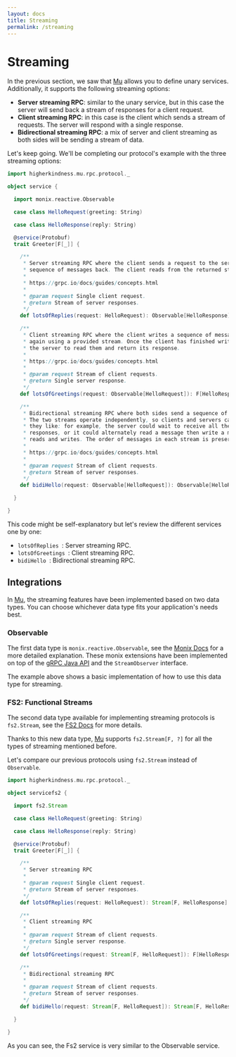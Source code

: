 ```yaml
---
layout: docs
title: Streaming
permalink: /streaming
---
```


# Streaming

In the previous section, we saw that [Mu] allows you to define unary services. Additionally, it supports the following streaming options:

* **Server streaming RPC**: similar to the unary service, but in this case the server will send back a stream of responses for a client request.
* **Client streaming RPC**: in this case is the client which sends a stream of requests. The server will respond with a single response.
* **Bidirectional streaming RPC**: a mix of server and client streaming as both sides will be sending a stream of data.

Let's keep going. We'll be completing our protocol's example with the three streaming options:

```scala mdoc:silent
import higherkindness.mu.rpc.protocol._

object service {

  import monix.reactive.Observable

  case class HelloRequest(greeting: String)

  case class HelloResponse(reply: String)

  @service(Protobuf)
  trait Greeter[F[_]] {

    /**
     * Server streaming RPC where the client sends a request to the server and gets a stream to read a
     * sequence of messages back. The client reads from the returned stream until there are no more messages.
     *
     * https://grpc.io/docs/guides/concepts.html
     *
     * @param request Single client request.
     * @return Stream of server responses.
     */
    def lotsOfReplies(request: HelloRequest): Observable[HelloResponse]

    /**
     * Client streaming RPC where the client writes a sequence of messages and sends them to the server,
     * again using a provided stream. Once the client has finished writing the messages, it waits for
     * the server to read them and return its response.
     *
     * https://grpc.io/docs/guides/concepts.html
     *
     * @param request Stream of client requests.
     * @return Single server response.
     */
    def lotsOfGreetings(request: Observable[HelloRequest]): F[HelloResponse]

    /**
     * Bidirectional streaming RPC where both sides send a sequence of messages using a read-write stream.
     * The two streams operate independently, so clients and servers can read and write in whatever order
     * they like: for example, the server could wait to receive all the client messages before writing its
     * responses, or it could alternately read a message then write a message, or some other combination of
     * reads and writes. The order of messages in each stream is preserved.
     *
     * https://grpc.io/docs/guides/concepts.html
     *
     * @param request Stream of client requests.
     * @return Stream of server responses.
     */
    def bidiHello(request: Observable[HelloRequest]): Observable[HelloResponse]

  }

}
```

This code might be self-explanatory but let's review the different services one by one:

* `lotsOfReplies `: Server streaming RPC.
* `lotsOfGreetings `: Client streaming RPC.
* `bidiHello `: Bidirectional streaming RPC.

## Integrations

In [Mu], the streaming features have been implemented based on two data types. You can choose whichever data type fits your application's needs best.

### Observable

The first data type is `monix.reactive.Observable`, see the [Monix Docs](https://monix.io/docs/2x/reactive/observable.html) for a more detailed explanation. These monix extensions have been implemented on top of the [gRPC Java API](https://grpc.io/grpc-java/javadoc/) and the `StreamObserver` interface.

The example above shows a basic implementation of how to use this data type for streaming.

### FS2: Functional Streams

The second data type available for implementing streaming protocols is `fs2.Stream`, see the [FS2 Docs](https://github.com/functional-streams-for-scala/fs2) for more details. 

Thanks to this new data type, [Mu] supports `fs2.Stream[F, ?]` for all the types of streaming mentioned before.

Let's compare our previous protocols using `fs2.Stream` instead of `Observable`.

```scala mdoc:silent
import higherkindness.mu.rpc.protocol._

object servicefs2 {

  import fs2.Stream

  case class HelloRequest(greeting: String)

  case class HelloResponse(reply: String)

  @service(Protobuf)
  trait Greeter[F[_]] {

    /**
     * Server streaming RPC 
     *
     * @param request Single client request.
     * @return Stream of server responses.
     */
    def lotsOfReplies(request: HelloRequest): Stream[F, HelloResponse]

    /**
     * Client streaming RPC 
     *
     * @param request Stream of client requests.
     * @return Single server response.
     */
    def lotsOfGreetings(request: Stream[F, HelloRequest]): F[HelloResponse]

    /**
     * Bidirectional streaming RPC 
     *
     * @param request Stream of client requests.
     * @return Stream of server responses.
     */
    def bidiHello(request: Stream[F, HelloRequest]): Stream[F, HelloResponse]

  }

}
```

As you can see, the Fs2 service is very similar to the Observable service.

[RPC]: https://en.wikipedia.org/wiki/Remote_procedure_call
[HTTP/2]: https://http2.github.io/
[gRPC]: https://grpc.io/
[Mu]: https://github.com/higherkindness/mu
[Java gRPC]: https://github.com/grpc/grpc-java
[JSON]: https://en.wikipedia.org/wiki/JSON
[gRPC guide]: https://grpc.io/docs/guides/
[PBDirect]: https://github.com/47deg/pbdirect
[scalamacros]: https://github.com/scalamacros/paradise
[Monix]: https://monix.io/
[cats-effect]: https://github.com/typelevel/cats-effect
[Metrifier]: https://github.com/47deg/metrifier

